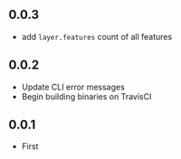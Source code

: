 ## 0.0.3

- add `layer.features` count of all features

## 0.0.2

- Update CLI error messages
- Begin building binaries on TravisCI

## 0.0.1

- First